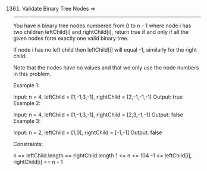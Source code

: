 1361. Validate Binary Tree Nodes  =>
---------------------------------


You have n binary tree nodes numbered from 0 to n - 1 where node i has two children leftChild[i] and rightChild[i], return true if and only if all the given nodes form exactly one valid binary tree.

If node i has no left child then leftChild[i] will equal -1, similarly for the right child.

Note that the nodes have no values and that we only use the node numbers in this problem.

 

Example 1:


Input: n = 4, leftChild = [1,-1,3,-1], rightChild = [2,-1,-1,-1]
Output: true
Example 2:


Input: n = 4, leftChild = [1,-1,3,-1], rightChild = [2,3,-1,-1]
Output: false
Example 3:


Input: n = 2, leftChild = [1,0], rightChild = [-1,-1]
Output: false
 

Constraints:

n == leftChild.length == rightChild.length
1 <= n <= 104
-1 <= leftChild[i], rightChild[i] <= n - 1
